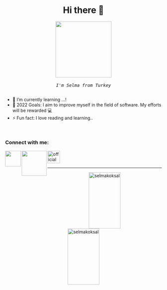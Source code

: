 <h1 align="center">Hi there 👋</h1>

<div align="center">
    <img src="https://media3.giphy.com/media/HEPwfdu6T6svpPE1eN/200.webp?cid=ecf05e47j99y9mlzfk42vy8ujkcf5ei98ztta9mkt7o8mwlm&rid=200.webp&ct=s"
        width="180px" />
    <br />
    <br />
    <samp> <i> I'm Selma from Turkey </i> </samp> 
</div>


##
- 🌱 I’m currently learning ...!
- 🥅 2022 Goals: I aim to improve myself in the field of software. My efforts will be rewarded 💻
- ⚡ Fun fact: I love reading and learning..
<br>


<h3 align="left">Connect with me:</h3>
<a href="mailto:selmakoksal@gmail.com" ><img width="50px" align="left" src="https://img.icons8.com/color/48/4a90e2/gmail.png"/>
<a href="https://app.patika.dev/Scone83"><img src="https://miro.medium.com/max/3150/2*TZeK0kyHTRHVv3gUi8BtQg.png" width="80px" align="left">
<a href="https://www.linkedin.com/in/selmakoksal/"><img src="https://www.freepnglogos.com/uploads/official-linkedin-logo----17.png" width="40px" alt="official linkedin logo "/>

<hr>

<div align="center">
<img src="https://github-readme-stats.vercel.app/api/top-langs?username=selmakoksal&show_icons=true&theme=radical&locale=en&layout=compact" alt="selmakoksal" width="45%" height="180" />
<img src="https://github-readme-stats.vercel.app/api?username=selmakoksal&show_icons=true&theme=radical" alt="selmakoksal" width="45%" height="180" />
</div>
